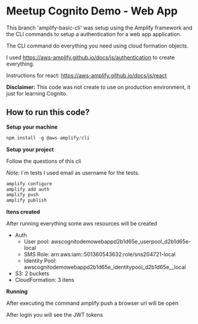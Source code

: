 # Meetup Cognito Demo - Web App

This branch 'amplify-basic-cli' was setup using the Amplify framework and the CLI commands to setup a authentication for a web app application.

The CLI command do everything you need using cloud formation objects.

I used https://aws-amplify.github.io/docs/js/authentication to create everything.

Instructions for react: https://aws-amplify.github.io/docs/js/react

**Disclaimer:** This code was not create to use on production environment, it just for learning Cognito.

## How to run this code?

**Setup your machine**

```javascript
npm install -g @aws-amplify/cli
```

**Setup your project**

Follow the questions of this cli

*Note:* I`m tests I used email as username for the tests.

```javascript
amplify configure
amplify add auth
amplify push
amplify publish
```

**Itens created**

After running everything some aws resources will be created

- Auth
  - User pool: awscognitodemowebappd2b1d65e_userpool_d2b1d65e-local
  - SMS Role: arn:aws:iam::501360543632:role/sns204721-local
  - Identity  Pool: awscognitodemowebappd2b1d65e_identitypool_d2b1d65e__local
- S3: 2 buckets
- CloudFormation: 3 itens

**Running**

After executing the command amplify push a browser url will be open

After login you will see the JWT tokens
